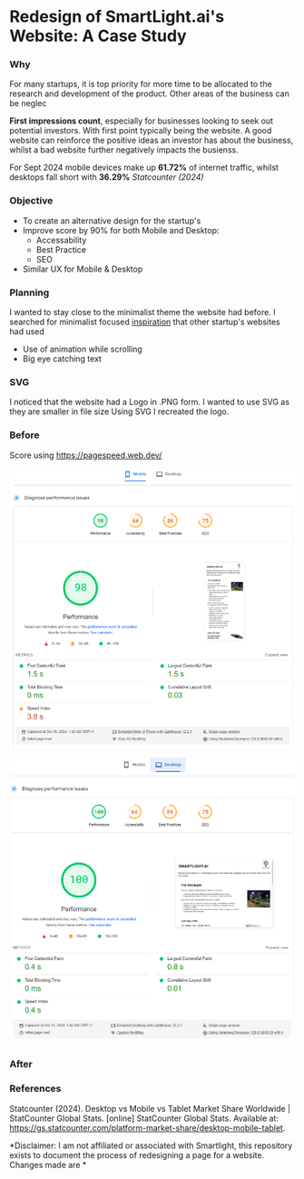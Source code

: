 # Redesign of SmartLight.ai's Website: A Case Study
### Why 
For many startups, it is top priority for more time to be allocated to the research and development of the product. Other areas of the business can be neglec

**First impressions count**, especially for businesses looking to seek out potential investors. With first point typically being the website. A good website can reinforce the positive ideas an investor has about the business, whilst a bad website further negatively impacts the busienss. 

For Sept 2024 mobile devices make up **61.72%** of internet traffic, whilst desktops fall short with **36.29%** *Statcounter (2024)* 

### Objective
- To create an alternative design for the startup's 
- Improve score by 90% for both Mobile and Desktop:
  - Accessability
  - Best Practice
  - SEO 
- Similar UX for Mobile & Desktop 

### Planning
I wanted to stay close to the minimalist theme the website had before.
I searched for minimalist focused [inspiration](https://minimal.gallery/tag/startup/) that other startup's websites had used  

- Use of animation while scrolling
- Big eye catching text

### SVG
I noticed that the website had a Logo in .PNG form. I wanted to use SVG as they are smaller in file size
Using SVG I recreated the logo.

### Before
Score using https://pagespeed.web.dev/

![Mobile Score for website before redesign](/readme-images/before-mobile-insights.png "Mobile Score")

![Desktop Score for website before redesign](/readme-images/before-desktop-insights.png "Desktop Score")

### After





### References 


Statcounter (2024). Desktop vs Mobile vs Tablet Market Share Worldwide | StatCounter Global Stats. [online] StatCounter Global Stats. Available at: https://gs.statcounter.com/platform-market-share/desktop-mobile-tablet.

*Disclaimer: I am not affiliated or associated with Smartlight, this repository exists to document the process of redesigning a page for a website. Changes made are *